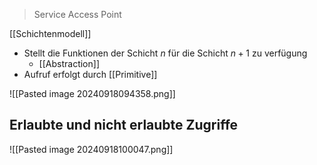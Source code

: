 > Service Access Point

[[Schichtenmodell]]

- Stellt die Funktionen der Schicht $n$ für die Schicht $n + 1$ zu verfügung
	- [[Abstraction]]
- Aufruf erfolgt durch [[Primitive]]

![[Pasted image 20240918094358.png]]

## Erlaubte und nicht erlaubte Zugriffe
![[Pasted image 20240918100047.png]]